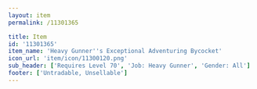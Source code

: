 ```yaml
---
layout: item
permalink: /11301365

title: Item
id: '11301365'
item_name: 'Heavy Gunner''s Exceptional Adventuring Bycocket'
icon_url: 'item/icon/11300120.png'
sub_header: ['Requires Level 70', 'Job: Heavy Gunner', 'Gender: All']
footer: ['Untradable, Unsellable']
---
```

